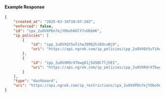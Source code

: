 <!-- Code generated for API Clients. DO NOT EDIT. -->

#### Example Response

```json
{
	"created_at": "2025-03-16T10:07:26Z",
	"enforced": false,
	"id": "ipx_2uOVXPDn7ejYOboh6OlY7vUbbHK",
	"ip_policies": [
		{
			"id": "ipp_2uOVXQt5uTihwJQ962hiEOcxBj9",
			"uri": "https://api.ngrok.com/ip_policies/ipp_2uOVXQt5uTihwJQ962hiEOcxBj9"
		},
		{
			"id": "ipp_2uOVXROrXTbwgO1j5U5BCfljhEI",
			"uri": "https://api.ngrok.com/ip_policies/ipp_2uOVXROrXTbwgO1j5U5BCfljhEI"
		}
	],
	"type": "dashboard",
	"uri": "https://api.ngrok.com/ip_restrictions/ipx_2uOVXPDn7ejYOboh6OlY7vUbbHK"
}
```
